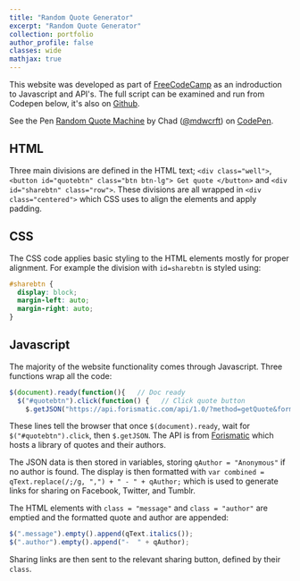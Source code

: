 ```yaml
---
title: "Random Quote Generator"
excerpt: "Random Quote Generator"
collection: portfolio
author_profile: false
classes: wide
mathjax: true
---
```


This website was developed as part of [FreeCodeCamp](https://www.freecodecamp.org/) as an indroduction to Javascript and API's. The full script can be examined and run from Codepen below, it's also on [Github](https://github.com/mdwcrft/web-pages/tree/master/Random%20Quote%20Machine).  


<p data-height="265" data-theme-id="0" data-slug-hash="KQwamr" data-default-tab="html,result" data-user="mdwcrft" data-pen-title="Random Quote Machine" data-preview="true" class="codepen">See the Pen <a href="https://codepen.io/mdwcrft/pen/KQwamr/">Random Quote Machine</a> by Chad (<a href="https://codepen.io/mdwcrft">@mdwcrft</a>) on <a href="https://codepen.io">CodePen</a>.</p>
<script async src="https://static.codepen.io/assets/embed/ei.js"></script>  

## HTML
Three main divisions are defined in the HTML text; `<div class="well">`, `<button id="quotebtn" class="btn btn-lg"> Get quote </button>` and `<div id="sharebtn" class="row">`. These divisions are all wrapped in `<div class="centered">` which CSS uses to align the elements and apply padding.  

## CSS
The CSS code applies basic styling to the HTML elements mostly for proper alignment. For example the division with `id=sharebtn` is styled using:  

```CSS
#sharebtn {
  display: block;
  margin-left: auto;
  margin-right: auto;
}
```  

## Javascript
The majority of the website functionality comes through Javascript. Three functions wrap all the code:  

```Javascript
$(document).ready(function(){   // Doc ready
  $("#quotebtn").click(function() {   // Click quote button    
    $.getJSON("https://api.forismatic.com/api/1.0/?method=getQuote&format=jsonp&lang=en&jsonp=?", function(data){   // getJSON data
```  

These lines tell the browser that once `$(document).ready`, wait for `$("#quotebtn").click`, then `$.getJSON`. The API is from [Forismatic](https://forismatic.com/en/) which hosts a library of quotes and their authors.  

The JSON data is then stored in variables, storing `qAuthor = "Anonymous"` if no author is found. The display is then formatted with `var combined = qText.replace(/;/g, ",") + " - " + qAuthor;` which is used to generate links for sharing on Facebook, Twitter, and Tumblr.  

The HTML elements with `class = "message"` and `class = "author"` are emptied and the formatted quote and author are appended:  

```Javascript
$(".message").empty().append(qText.italics());
$(".author").empty().append("-  " + qAuthor);
```  

Sharing links are then sent to the relevant sharing button, defined by their `class`.  